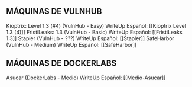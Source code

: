 ## MÁQUINAS DE VULNHUB
Kioptrix: Level 1.3 (#4) (VulnHub - Easy) WriteUp Español: [[Kioptrix Level 1.3 (4)]]
FristiLeaks: 1.3 (VulnHub - Basic) WriteUp Español: [[FristiLeaks 1.3]]
Stapler (VulnHub - ???) WriteUp Español: [[Stapler]]
SafeHarbor (VulnHub - Medium) WriteUp Español: [[SafeHarbor]]

## MÁQUINAS DE DOCKERLABS
Asucar (DockerLabs - Medio) WriteUp Español: [[Medio-Asucar]]